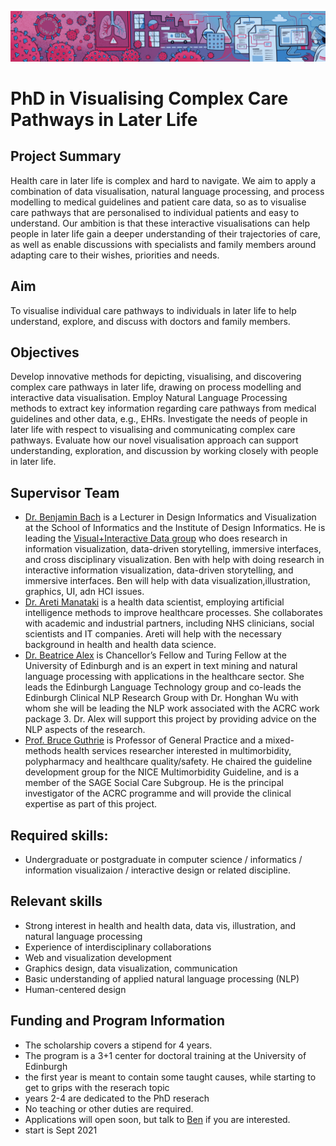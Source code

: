 ![](figures/Doctors_Covid19.jpg)


# PhD in Visualising Complex Care Pathways in Later Life

## Project Summary

Health care in later life is complex and hard to navigate. We aim to apply a combination of data visualisation, natural language processing, and process modelling to medical guidelines and patient care data, so as to visualise care pathways that are personalised to individual patients and easy to understand. Our ambition is that these interactive visualisations can help people in later life gain a deeper understanding of their trajectories of care, as well as enable discussions with specialists and family members around adapting care to their wishes, priorities and needs.

## Aim

To visualise individual care pathways to individuals in later life to help understand, explore, and discuss with doctors and family members.

## Objectives
Develop innovative methods for depicting, visualising, and discovering
complex care pathways in later life, drawing on process modelling and interactive data visualisation.
Employ Natural Language Processing methods to extract key information regarding care pathways from medical guidelines and other data, e.g., EHRs.
Investigate the needs of people in later life with respect to visualising and communicating complex care pathways.
Evaluate how our novel visualisation approach can support understanding, exploration, and discussion by working closely with people in later life.

## Supervisor Team

* [Dr. Benjamin Bach](http://benjbach.me) is a Lecturer in Design Informatics and Visualization at the School of Informatics and the Institute of Design Informatics. He is leading the [Visual+Interactive Data group](http://visualinteractivedata.github.io) who does research in information visualization, data-driven storytelling, immersive interfaces, and cross disciplinary visualization. Ben with help with doing research in interactive information visualization, data-driven storytelling, and immersive interfaces. Ben will help with data visualization,illustration, graphics, UI, adn HCI issues. 
* [Dr. Areti Manataki](http://www.homepages.ed.ac.uk/amanatak/) is a health data scientist, employing artificial intelligence methods to improve healthcare processes. She collaborates with academic and industrial partners, including NHS clinicians, social scientists and IT companies. Areti will help with the necessary background in health and health data science.
* [Dr. Beatrice Alex](http://homepages.inf.ed.ac.uk/balex) is Chancellor’s Fellow and Turing Fellow at the University of Edinburgh and is an expert in text mining and natural language processing with applications in the healthcare sector. She leads the Edinburgh Language Technology group and co-leads the Edinburgh Clinical NLP Research Group with Dr. Honghan Wu with whom she will be leading the NLP work associated with the ACRC work package 3.  Dr. Alex will support this project by providing advice on the NLP aspects of the research.
* [Prof. Bruce Guthrie](https://www.ed.ac.uk/profile/bruce-guthrie) is Professor of General Practice and a mixed-methods health services researcher interested in multimorbidity, polypharmacy and healthcare quality/safety. He chaired the guideline development group for the NICE Multimorbidity Guideline, and is a member of the SAGE Social Care Subgroup. He is the principal investigator of the ACRC programme and will provide the clinical expertise as part of this project.

## Required skills: 
* Undergraduate or postgraduate in computer science / informatics / information visualizaion / interactive design or related discipline.

## Relevant skills
* Strong interest in health and health data, data vis, illustration, and natural language processing
* Experience of interdisciplinary collaborations 
* Web and visualization development
* Graphics design, data visualization, communication 
* Basic understanding of applied natural language processing (NLP)
* Human-centered design

## Funding and Program Information 
* The scholarship covers a stipend for 4 years. 
* The program is a 3+1 center for doctoral training at the University of Edinburgh
* the first year is meant to contain some taught causes, while starting to get to grips with the reserach topic
* years 2-4 are dedicated to the PhD reserach
* No teaching or other duties are required.
* Applications will open soon, but talk to [Ben](bbach@inf.ed.ac.uk) if you are interested.
* start is Sept 2021
